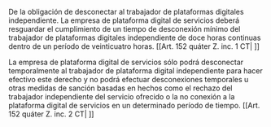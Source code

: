 De la obligación de desconectar al trabajador de plataformas digitales independiente. La empresa de plataforma digital de servicios deberá resguardar el cumplimiento de un tiempo de desconexión mínimo del trabajador de plataformas digitales independiente de doce horas continuas dentro de un período de veinticuatro horas. [[Art. 152 quáter Z. inc. 1 CT| ]]

La empresa de plataforma digital de servicios sólo podrá desconectar temporalmente al trabajador de plataforma digital independiente para hacer efectivo este derecho y no podrá efectuar desconexiones temporales u otras medidas de sanción basadas en hechos como el rechazo del trabajador independiente del servicio ofrecido o la no conexión a la plataforma digital de servicios en un determinado período de tiempo. [[Art. 152 quáter Z. inc. 2 CT| ]]